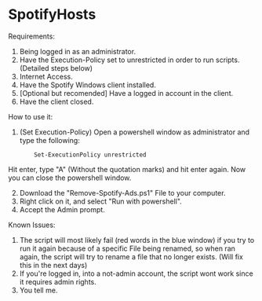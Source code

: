# SpotifyHosts

Requirements: 

1. Being logged in as an administrator.
2. Have the Execution-Policy set to unrestricted in order to run scripts. (Detailed steps below)
3. Internet Access.
4. Have the Spotify Windows client installed.
5. [Optional but recomended] Have a logged in account in the client.
6. Have the client closed.

How to use it:

1. (Set Execution-Policy) Open a powershell window as administrator and type the following: 

           Set-ExecutionPolicy unrestricted

  Hit enter, type "A" (Without the quotation marks) and hit enter again. Now you can close the powershell window.

2. Download the "Remove-Spotify-Ads.ps1" File to your computer.
3. Right click on it, and select "Run with powershell".
4. Accept the Admin prompt.

Known Issues:

1. The script will most likely fail (red words in the blue window) if you try to run it again because of a specific File being renamed, so when ran again, the script will try to rename a file that no longer exists. (Will fix this in the next days)
2. If you're logged in, into a not-admin account, the script wont work since it requires admin rights.
3. You tell me.
